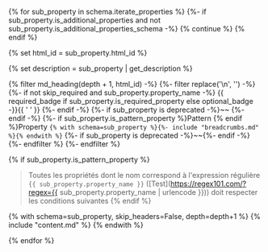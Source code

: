 {% for sub_property in schema.iterate_properties %}
  {%- if sub_property.is_additional_properties and not sub_property.is_additional_properties_schema -%}
    {% continue %}
  {% endif %}

  {% set html_id = sub_property.html_id %}

  {% set description = sub_property | get_description %}

  {% filter md_heading(depth + 1, html_id) -%}
    {%- filter replace('\n', '') -%}
      {%- if not skip_required and sub_property.property_name -%}
        {{ required_badge if sub_property.is_required_property else optional_badge -}}{{ ' ' }}
      {%- endif -%}
      {%- if sub_property is deprecated  -%}~~ {%- endif -%}
      {%- if sub_property.is_pattern_property %}Pattern {% endif %}Property `{% with schema=sub_property %}{%- include "breadcrumbs.md" %}{% endwith %}`
      {%- if sub_property is deprecated -%}~~{%- endif -%}
    {%- endfilter %}
  {%- endfilter %}

  {% if sub_property.is_pattern_property %}
> Toutes les propriétés dont le nom correspond à l'expression régulière
```{{ sub_property.property_name }}``` ([Test](https://regex101.com/?regex={{ sub_property.property_name | urlencode }}))
doit respecter les conditions suivantes
  {% endif %}


  {% with schema=sub_property, skip_headers=False, depth=depth+1 %}
    {% include "content.md" %}
  {% endwith %}

{% endfor %}
